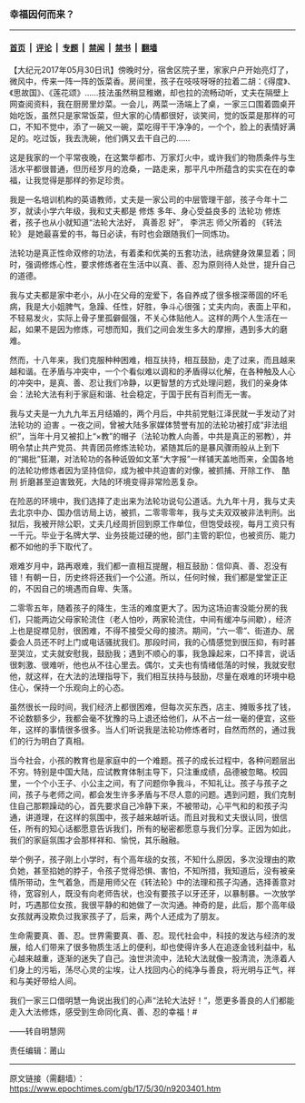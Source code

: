 ### 幸福因何而来？

---

#### [首页](../../../..?n9203401) &nbsp;|&nbsp; [评论](../../../../../epoch-comment?n9203401) &nbsp;|&nbsp; [专题](../../../../../epoch-special?n9203401) &nbsp;|&nbsp; [禁闻](../../../../../epoch-news?n9203401) &nbsp;|&nbsp; [禁书](../../../../../books?n9203401) &nbsp;|&nbsp; [翻墙](https://github.com/gfw-breaker/nogfw/blob/master/README.md?n9203401)


<div class="post_content" id="artbody" itemprop="articleBody">
 <!-- article content begin -->
 <p>
  【大纪元2017年05月30日讯】傍晚时分，宿舍区院子里，家家户户开始亮灯了，微风中，传来一阵一阵的饭菜香。房间里，孩子在吱吱呀呀的拉着二胡：《得度》、《思故国》、《莲花颂》……技法虽然稍显稚嫩，却也拉的流畅动听，丈夫在隔壁上网查阅资料，我在厨房里炒菜。一会儿，两菜一汤端上了桌，一家三口围着圆桌开始吃饭，虽然只是家常饭菜，但大家的心情都很好，谈笑间，觉的饭菜是那样的可口，不知不觉中，添了一碗又一碗，菜吃得干干净净的，一个个，脸上的表情好满足的。吃过饭，我去洗碗，他们俩又去干自己的……
 </p>
 <p>
  这是我家的一个平常夜晚，在这繁华都市、万家灯火中，或许我们的物质条件与生活水平都很普通，但历经岁月的沧桑，一路走来，那平凡中所蕴含的实实在在的幸福，让我觉得是那样的弥足珍贵。
 </p>
 <p>
  我是一名培训机构的英语教师，丈夫是一家公司的中层管理干部，孩子今年十二岁，就读小学六年级，我和丈夫都是
  <ok href="http://www.minghui.org/mh/glossary.html#34">
   修炼
  </ok>
  多年、身心受益良多的
  <ok href="http://www.minghui.org/mh/glossary.html#1">
   法轮功
  </ok>
  修炼者，孩子也从小就知道“法轮大法好，
  <ok href="https://www.epochtimes.com/gb/tag/%E7%9C%9F%E5%96%84%E5%BF%8D.html">
   真善忍
  </ok>
  好”，
  <ok href="http://www.minghui.org/mh/glossary.html#32">
   李洪志
  </ok>
  师父所着的
  <ok href="http://www.minghui.org/mh/glossary.html#30">
   《转法轮》
  </ok>
  是她最喜爱的书，每日必读，有时也会跟随我们一同炼功。
 </p>
 <p>
  法轮功是真正性命双修的功法，有着柔和优美的五套功法，祛病健身效果显着；同时，强调修炼心性，要求修炼者在生活中以真、善、忍为原则待人处世，提升自己的道德。
 </p>
 <p>
  我与丈夫都是家中老小，从小在父母的宠爱下，各自养成了很多根深蒂固的坏毛病，我是大小姐脾气，急躁、任性，好胜，争斗心很强；丈夫内向，表面上平和，不轻易发火，实际上骨子里孤僻倔强，不关心体贴他人。这样的两个人生活在一起，如果不是因为修炼，可想而知，我们之间会发生多大的摩擦，遇到多大的磨难。
 </p>
 <p>
  然而，十八年来，我们克服种种困难，相互扶持，相互鼓励，走了过来，而且越来越和谐。在矛盾与冲突中，一个个看似难以调和的矛盾得以化解，在各种触及人心的冲突中，是真、善、忍让我们冷静，以更智慧的方式处理问题，我们的亲身体会：法轮大法有利于家庭和谐、社会稳定，于国于民有百利而无一害。
 </p>
 <p>
  我与丈夫是一九九九年五月结婚的，两个月后，中共前党魁江泽民就一手发动了对法轮功的
  <ok href="http://www.minghui.org/mh/glossary.html#37">
   迫害
  </ok>
  。一夜之间，曾被大陆多家媒体赞誉有加的法轮功被打成“非法组织”，当年十月又被扣上“×教”的帽子（法轮功教人向善，中共是真正的邪教），并明令禁止共产党员、共青团员修炼法轮功，紧随其后的是暴风骤雨般从上到下的“揭批”狂潮，对法轮功的各种诋毁如文革“大字报”一样铺天盖地而来，全国各地的法轮功修炼者因为坚持信仰，成为被中共迫害的对像，被抓捕、开除工作、
  <ok href="http://www.minghui.org/mh/glossary.html#38">
   酷刑
  </ok>
  折磨甚至迫害致死，大陆的环境变得非常险恶复杂。
 </p>
 <p>
  在险恶的环境中，我们选择了走出来为法轮功说句公道话。九九年十月，我与丈夫去北京中办、国办信访局上访，被抓，二零零零年，我与丈夫双双被非法判刑。出狱后，我被开除公职，丈夫几经周折回到原工作单位，但饱受歧视，每月工资只有一千元。毕业于名牌大学、业务技能过硬的他，部门主管的职位，也被资历、能力都不如他的手下取代了。
 </p>
 <p>
  艰难岁月中，路再艰难，我们都一直相互提醒，相互鼓励：信仰真、善、忍没有错！有朝一日，历史终将还我们一个公道。所以，任何时候，我们都是堂堂正正的，不因自己的境遇而自卑、失落。
 </p>
 <p>
  二零零五年，随着孩子的降生，生活的难度更大了。因为这场迫害没能分房的我们，只能两边父母家轮流住（老人怕吵，两家轮流住，中间有缓冲与间歇），经济上也是捉襟见肘，很困难，不得不接受父母的接济。期间，“六一零”、街道办、居委会人员还不时上门或电话骚扰我们。那段时间，我的心情感觉到很压抑，有时甚至哭泣，丈夫就安慰我，鼓励我；遇到不顺心的事，我急躁起来，口不择言，说话很刺激、很难听，他也从不往心里去。偶尔，丈夫也有情绪低落的时候，我就安慰他，就这样，在大法的法理指导下，我们相互扶持与鼓励，尽量在艰难的环境中稳住心，保持一个乐观向上的心态。
 </p>
 <p>
  虽然很长一段时间，我们经济上都很困难，但每次买东西，店主、摊贩多找了钱，不论数额多少，我都会毫不犹豫的马上退还给他们，从不占一丝一毫的便宜，这些年，这样的事情很多很多。当人们听说我是法轮功修炼者时，自然而然的，通过我们的行为明白了真相。
 </p>
 <p>
  当今社会，小孩的教育也是家庭中的一个难题。孩子的成长过程中，各种问题层出不穷。特别是中国大陆，应试教育体制主导下，只注重成绩，品德被忽略。校园里，一个个小王子、小公主之间，有了问题你争我斗，不知礼让。孩子与孩子之间，孩子与老师之间，都会发生许多矛盾与不尽人意的问题。遇到问题，我们克制住自己那颗躁动的心，首先要求自己冷静下来，不被带动，心平气和的和孩子沟通，讲道理，在这样的氛围中，孩子越来越听话。而且对我和丈夫很认同，很信任，所有的知心话都愿意告诉我们，所有的秘密都愿意与我们分享。正因为如此，我们的家庭氛围才会那样祥和、愉悦，其乐融融。
 </p>
 <p>
  举个例子，孩子刚上小学时，有个高年级的女孩，不知什么原因，多次没理由的欺负她，甚至掐她的脖子，令孩子觉得恐惧、害怕，不知所措，我知道后，没有被亲情所带动，生气着急，而是用师父在《转法轮》中的法理和孩子沟通，选择善意对待，宽容别人，既没有向老师告状，也没有要孩子以牙还牙，以暴制暴。一次放学时，巧遇那位女孩，我很平静的和她做了一次沟通。神奇的是，此后，那个高年级女孩就再没欺负过我家孩子了，后来，两个人还成为了朋友。
 </p>
 <p>
  生命需要真、善、忍。世界需要真、善、忍。现代社会中，科技的发达与经济的发展，给人们带来了很多物质生活上的便利，却也使得许多人在追逐金钱利益中，私心越来越重，逐渐的迷失了自己。浊世洪流中，法轮大法就像一股清流，洗涤着人们身上的污垢，荡尽心灵的尘埃，让人找回内心的纯净与善良，将光明与正气，祥和与美好带给人间。
 </p>
 <p>
  我们一家三口借明慧一角说出我们的心声“法轮大法好！”，愿更多善良的人们都能走入大法修炼，感受到生命同化真、善、忍的幸福！#
 </p>
 <p>
  ——转自明慧网
 </p>
 <p>
  责任编辑：莆山
 </p>
 <!-- article content end -->
 <div id="below_article_ad">
 </div>
</div>


---

原文链接（需翻墙）：https://www.epochtimes.com/gb/17/5/30/n9203401.htm